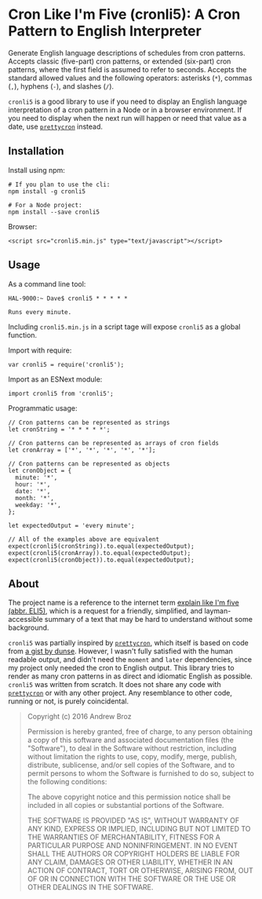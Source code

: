 Cron Like I'm Five (cronli5): A Cron Pattern to English Interpreter
===================================================================

Generate English language descriptions of schedules from cron patterns.
Accepts classic (five-part) cron patterns, or extended (six-part) cron
patterns, where the first field is assumed to refer to seconds. Accepts the
standard allowed values and the following operators: asterisks (`*`), commas
(`,`), hyphens (`-`), and slashes (`/`).

`cronli5` is a good library to use if you need to display an English language
interpretation of a cron pattern in a Node or in a browser environment. If you
need to display when the next run will happen or need that value as a date,
use [`prettycron`][prettycron] instead.

## Installation

Install using npm:
```
# If you plan to use the cli:
npm install -g cronli5

# For a Node project:
npm install --save cronli5
```

Browser:
```
<script src="cronli5.min.js" type="text/javascript"></script>
```

## Usage

As a command line tool:
```
HAL-9000:~ Dave$ cronli5 * * * * *

Runs every minute.
```

Including `cronli5.min.js` in a script tage will expose `cronli5` as a global
function.

Import with require:
```
var cronli5 = require('cronli5');
```

Import as an ESNext module:
```
import cronli5 from 'cronli5';
```

Programmatic usage:
```
// Cron patterns can be represented as strings
let cronString = '* * * * *';

// Cron patterns can be represented as arrays of cron fields
let cronArray = ['*', '*', '*', '*', '*'];

// Cron patterns can be represented as objects
let cronObject = {
  minute: '*',
  hour: '*',
  date: '*',
  month: '*',
  weekday: '*',
};

let expectedOutput = 'every minute';

// All of the examples above are equivalent
expect(cronli5(cronString)).to.equal(expectedOutput);
expect(cronli5(cronArray)).to.equal(expectedOutput);
expect(cronli5(cronObject)).to.equal(expectedOutput);
```

## About

The project name is a reference to the internet term [explain like I'm five
(abbr. ELI5)][eli5], which is a request for a friendly, simplified, and
layman-accessible summary of a text that may be hard to understand without
some background.

`cronli5` was partially inspired by [`prettycron`][prettycron], which itself
is based on code from [a gist by dunse][dunse]. However, I wasn't fully
satisfied with the human readable output, and didn't need the `moment`
and `later` dependencies, since my project only needed the cron to English
output. This library tries to render as many cron patterns in as direct
and idiomatic English as possible. `cronli5` was written from scratch. It
does not share any code with [`prettycron`][prettycron] or with any other
project. Any resemblance to other code, running or not, is purely coincidental.

[dunse]: https://gist.github.com/dunse/3714957
[eli5]: https://www.reddit.com/r/explainlikeimfive/
[prettycron]: https://github.com/azza-bazoo/prettycron


> Copyright (c) 2016 Andrew Broz
> 
> Permission is hereby granted, free of charge, to any person obtaining a copy
> of this software and associated documentation files (the "Software"), to
> deal in the Software without restriction, including without limitation the
> rights to use, copy, modify, merge, publish, distribute, sublicense, and/or
> sell copies of the Software, and to permit persons to whom the Software is
> furnished to do so, subject to the following conditions:
> 
> The above copyright notice and this permission notice shall be included in
> all copies or substantial portions of the Software.
> 
> THE SOFTWARE IS PROVIDED "AS IS", WITHOUT WARRANTY OF ANY KIND, EXPRESS OR
> IMPLIED, INCLUDING BUT NOT LIMITED TO THE WARRANTIES OF MERCHANTABILITY,
> FITNESS FOR A PARTICULAR PURPOSE AND NONINFRINGEMENT. IN NO EVENT SHALL THE
> AUTHORS OR COPYRIGHT HOLDERS BE LIABLE FOR ANY CLAIM, DAMAGES OR OTHER
> LIABILITY, WHETHER IN AN ACTION OF CONTRACT, TORT OR OTHERWISE, ARISING
> FROM, OUT OF OR IN CONNECTION WITH THE SOFTWARE OR THE USE OR OTHER DEALINGS
> IN THE SOFTWARE.